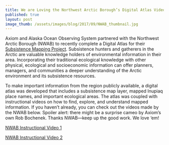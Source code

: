 ```yaml
---
title: We are Loving the Northwest Arctic Borough’s Digital Atlas Videos!
published: true
layout: post
image_thumb: /assets/images/blog/2017/09/NWAB_thumbnail.jpg
---
```


Axiom and Alaska Ocean Observing System partnered with the Northwest Arctic Borough (NWAB) to recently complete a Digital Atlas for their [Subsistence Mapping Project](http://portal.nwabor.org/). Subsistence hunters and gatherers in the Arctic are valuable knowledge holders of environmental information in their area. Incorporating their traditional ecological knowledge with other physical, ecological and socioeconomic information can offer planners, managers, and communities a deeper understanding of the Arctic environment and its subsistence resources.

To make important information from the region publicly available, a digital atlas was developed that includes a subsistence map layer, mapped Inupiaq place names, and important ecological areas. The atlas was coupled with instructional videos on how to find, explore, and understand mapped information.  If you haven’t already, you can check out the videos made by the NWAB below. Spoiler alert: there might be a surprise cameo by Axiom’s own Rob Bochenek.  Thanks NWAB—keep up the good work. We love ‘em!

[NWAB Instructional Video 1](https://vimeo.com/223815553)

[NWAB Instructional Video 2](https://vimeo.com/227939831)

